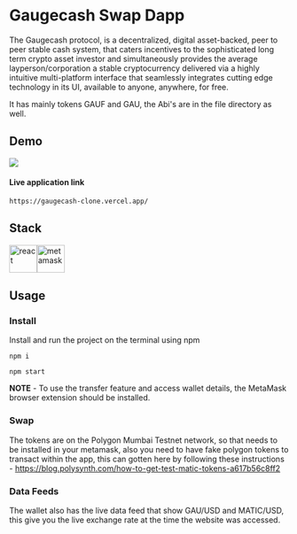 # Gaugecash Swap Dapp

The Gaugecash protocol, is a decentralized, digital asset-backed, peer to peer stable cash system, that caters incentives to the sophisticated long term crypto asset investor and simultaneously provides the average layperson/corporation a stable cryptocurrency delivered via a highly intuitive multi-platform interface that seamlessly integrates cutting edge technology in its UI, available to anyone, anywhere, for free.

It has mainly tokens GAUF and GAU, the Abi's are in the file directory as well.

## Demo

![](swappage.gif)

#### Live application link

```
https://gaugecash-clone.vercel.app/
```

## Stack

<div style="display: flex; width: 300px justify-content: space-between;">
    <img src="https://cdn.freebiesupply.com/logos/large/2x/react-1-logo-png-transparent.png" alt="react" width="50" height="50">
    <img src="https://upload.wikimedia.org/wikipedia/commons/thumb/3/36/MetaMask_Fox.svg/1200px-MetaMask_Fox.svg.png" alt="metamask" width="50" height="50">
</div>

## Usage

### Install

Install and run the project on the terminal using npm

```
npm i
```

```
npm start
```

**NOTE** - To use the transfer feature and access wallet details, the MetaMask browser extension should be installed.

### Swap

The tokens are on the Polygon Mumbai Testnet network, so that needs to be installed in your metamask, also you need to have fake polygon tokens to transact within the app, this can gotten here by following these instructions - https://blog.polysynth.com/how-to-get-test-matic-tokens-a617b56c8ff2

### Data Feeds

The wallet also has the live data feed that show GAU/USD and MATIC/USD, this give you the live exchange rate at the time the website was accessed.
